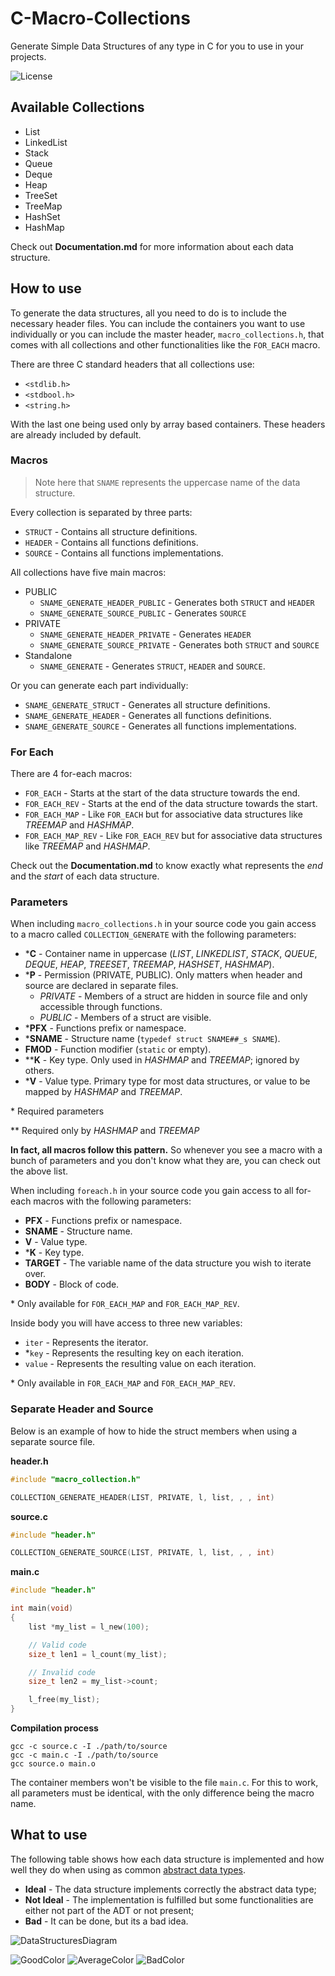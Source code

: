 # C-Macro-Collections

Generate Simple Data Structures of any type in C for you to use in your projects.

![License](https://img.shields.io/badge/License-MIT-blue.svg)

## Available Collections

* List
* LinkedList
* Stack
* Queue
* Deque
* Heap
* TreeSet
* TreeMap
* HashSet
* HashMap

Check out **Documentation.md** for more information about each data structure.

## How to use

To generate the data structures, all you need to do is to include the necessary header files. You can include the containers you want to use individually or you can include the master header, `macro_collections.h`, that comes with all collections and other functionalities like the `FOR_EACH` macro.

There are three C standard headers that all collections use:

* `<stdlib.h>`
* `<stdbool.h>`
* `<string.h>`

With the last one being used only by array based containers. These headers are already included by default.

### Macros

> Note here that `SNAME` represents the uppercase name of the data structure.

Every collection is separated by three parts:

* `STRUCT` - Contains all structure definitions.
* `HEADER` - Contains all functions definitions.
* `SOURCE` - Contains all functions implementations.

All collections have five main macros:

* PUBLIC
    * `SNAME_GENERATE_HEADER_PUBLIC` - Generates both `STRUCT` and `HEADER`
    * `SNAME_GENERATE_SOURCE_PUBLIC` - Generates `SOURCE`
* PRIVATE
    * `SNAME_GENERATE_HEADER_PRIVATE` - Generates `HEADER`
    * `SNAME_GENERATE_SOURCE_PRIVATE` - Generates both `STRUCT` and `SOURCE`
* Standalone
    * `SNAME_GENERATE` - Generates `STRUCT`, `HEADER` and `SOURCE`.

Or you can generate each part individually:

* `SNAME_GENERATE_STRUCT` - Generates all structure definitions.
* `SNAME_GENERATE_HEADER` - Generates all functions definitions.
* `SNAME_GENERATE_SOURCE` - Generates all functions implementations.

### For Each

There are 4 for-each macros:

* `FOR_EACH` - Starts at the start of the data structure towards the end.
* `FOR_EACH_REV` - Starts at the end of the data structure towards the start.
* `FOR_EACH_MAP` - Like `FOR_EACH` but for associative data structures like *TREEMAP* and *HASHMAP*.
* `FOR_EACH_MAP_REV` - Like `FOR_EACH_REV` but for associative data structures like *TREEMAP* and *HASHMAP*.

Check out the **Documentation.md** to know exactly what represents the *end* and the *start* of each data structure.

### Parameters

When including `macro_collections.h` in your source code you gain access to a macro called `COLLECTION_GENERATE` with the following parameters:

* \*__C__ - Container name in uppercase (*LIST*, *LINKEDLIST*, *STACK*, *QUEUE*, *DEQUE*, *HEAP*, *TREESET*, *TREEMAP*, *HASHSET*, *HASHMAP*).
* \*__P__ - Permission (PRIVATE, PUBLIC). Only matters when header and source are declared in separate files.
	* *PRIVATE* - Members of a struct are hidden in source file and only accessible through functions.
	* *PUBLIC* - Members of a struct are visible.
* \*__PFX__ - Functions prefix or namespace.
* \*__SNAME__ - Structure name (`typedef struct SNAME##_s SNAME`).
* __FMOD__ - Function modifier (`static` or empty).
* \*\*__K__ - Key type. Only used in *HASHMAP* and *TREEMAP*; ignored by others.
* \*__V__ - Value type. Primary type for most data structures, or value to be mapped by *HASHMAP* and *TREEMAP*.

\* Required parameters

\*\* Required only by *HASHMAP* and *TREEMAP*

**In fact, all macros follow this pattern.** So whenever you see a macro with a bunch of parameters and you don't know what they are, you can check out the above list.

When including `foreach.h` in your source code you gain access to all for-each macros with the following parameters:

* __PFX__ - Functions prefix or namespace.
* __SNAME__ - Structure name.
* __V__ - Value type.
* \*__K__ - Key type.
* __TARGET__ - The variable name of the data structure you wish to iterate over.
* __BODY__ - Block of code.

\* Only available for `FOR_EACH_MAP` and `FOR_EACH_MAP_REV`.

Inside body you will have access to three new variables:

* `iter` - Represents the iterator.
* \*`key` - Represents the resulting key on each iteration.
* `value` - Represents the resulting value on each iteration.

\* Only available in `FOR_EACH_MAP` and `FOR_EACH_MAP_REV`.

### Separate Header and Source

Below is an example of how to hide the struct members when using a separate source file.

**header.h**

```c
#include "macro_collection.h"

COLLECTION_GENERATE_HEADER(LIST, PRIVATE, l, list, , , int)
```

**source.c**

```c
#include "header.h"

COLLECTION_GENERATE_SOURCE(LIST, PRIVATE, l, list, , , int)
```

**main.c**


```c
#include "header.h"

int main(void)
{
    list *my_list = l_new(100);

    // Valid code
    size_t len1 = l_count(my_list);

    // Invalid code
    size_t len2 = my_list->count;

    l_free(my_list);
}
```

**Compilation process**

```
gcc -c source.c -I ./path/to/source
gcc -c main.c -I ./path/to/source
gcc source.o main.o
```

The container members won't be visible to the file `main.c`. For this to work, all parameters must be identical, with the only difference being the macro name.

## What to use

The following table shows how each data structure is implemented and how well they do when using as common [abstract data types](https://en.wikipedia.org/wiki/Abstract_data_type).

* **Ideal** - The data structure implements correctly the abstract data type;
* **Not Ideal** - The implementation is fulfilled but some functionalities are either not part of the ADT or not present;
* **Bad** - It can be done, but its a bad idea.

![DataStructuresDiagram](https://i.imgur.com/hFqBSlC.png)

![GoodColor](https://img.shields.io/badge/Ideal_Implementation-%236abf69.svg)
![AverageColor](https://img.shields.io/badge/Not_Ideal_Implementation-%2363a4ff.svg)
![BadColor](https://img.shields.io/badge/Bad_Implementation-%23ff6659.svg)
